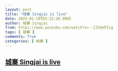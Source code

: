 ```yaml
---
layout: post
title: "城寨 Singjai is live"
date: 2025-01-10T03:32:28.000Z
author: 城寨 Singjai
from: https://www.youtube.com/watch?v=--IJ1HePIig
tags: [ 城寨 ]
comments: True
categories: [ 城寨 ]
---
```

<!--1736479948000-->
[城寨 Singjai is live](https://www.youtube.com/watch?v=--IJ1HePIig)
------

<div>

</div>
